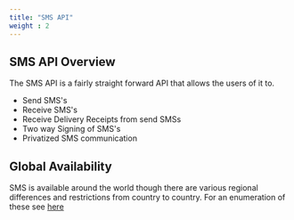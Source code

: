 ```yaml
---
title: "SMS API"
weight : 2
---
```


## SMS API Overview

The SMS API is a fairly straight forward API that allows the users of it to.

* Send SMS's
* Receive SMS's
* Receive Delivery Receipts from send SMSs
* Two way Signing of SMS's
* Privatized SMS communication

## Global Availability

SMS is available around the world though there are various regional differences and restrictions from country to country. For an enumeration of these see [here](https://help.nexmo.com/hc/en-us/sections/200622473-Country-Specific-Features-and-Restrictions)